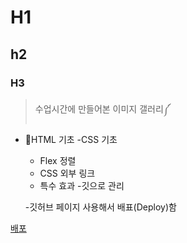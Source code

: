 # H1

## h2

### H3

> 수업시간에 만들어본 이미지 갤러리༼

- 🎉HTML 기초
  -CSS 기초

  - Flex 정렬
  - CSS 외부 링크
  - 특수 효과 -깃으로 관리

  -깃허브 페이지 사용해서 배표(Deploy)함

[배포](https://github.com/KIMJUNGRYUN/ImageGallery)
